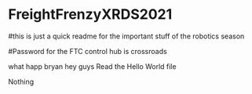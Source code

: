 # FreightFrenzyXRDS2021



#this is just a quick readme for the important stuff of the robotics season

#Password for the FTC control hub is crossroads


 what happ
bryan hey guys
Read the Hello World file

Nothing